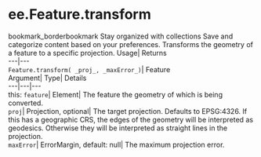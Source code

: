  
#  ee.Feature.transform 
bookmark_borderbookmark Stay organized with collections  Save and categorize content based on your preferences. 
Transforms the geometry of a feature to a specific projection. 
Usage| Returns  
---|---  
`Feature.transform( _proj_, _maxError_)`| Feature  
Argument| Type| Details  
---|---|---  
this: `feature`| Element| The feature the geometry of which is being converted.  
`proj`| Projection, optional| The target projection. Defaults to EPSG:4326. If this has a geographic CRS, the edges of the geometry will be interpreted as geodesics. Otherwise they will be interpreted as straight lines in the projection.  
`maxError`| ErrorMargin, default: null| The maximum projection error.  
